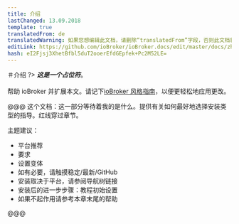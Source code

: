 ```yaml
---
title: 介绍
lastChanged: 13.09.2018
template: true
translatedFrom: de
translatedWarning: 如果您想编辑此文档，请删除“translatedFrom”字段，否则此文档将再次自动翻译
editLink: https://github.com/ioBroker/ioBroker.docs/edit/master/docs/zh-cn/install/README.md
hash: eI2Fjsj3XhetBfbl5duT2ooerEfdGEpfek+Pc2M52LE=
---
```

＃介绍
?> ***这是一个占位符***。<br><br>帮助 ioBroker 并扩展本文。请记下[ioBroker 风格指南](https://www.iobroker.net/#de/documentation/community/styleguidedoc.md)，以便更轻松地应用更改。

@@@ 这个文档：这一部分等待着我的是什么。提供有关如何最好地选择安装类型的指导。红线穿过章节。

主题建议：

* 平台推荐
* 要求
* 设置变体
* 如有必要，请触摸稳定/最新/GitHub
* 安装取决于平台，请参阅导航树链接
* 安装后的进一步步骤：教程初始设置
* 如果不起作用请参考本章末尾的帮助

@@@